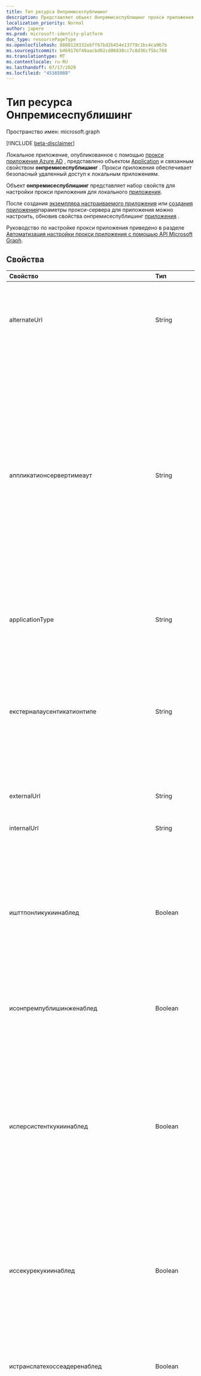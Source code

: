 ```yaml
---
title: Тип ресурса Онпремисеспублишинг
description: Представляет объект Онпремисеспублишинг прокси приложения.
localization_priority: Normal
author: japere
ms.prod: microsoft-identity-platform
doc_type: resourcePageType
ms.openlocfilehash: 8808128332ebff67bd2b454e13779c1bc4ca967b
ms.sourcegitcommit: b469176f49aacbd02cd06838cc7c8d36cf5bc768
ms.translationtype: MT
ms.contentlocale: ru-RU
ms.lasthandoff: 07/17/2020
ms.locfileid: "45165088"
---
```

# <a name="onpremisespublishing-resource-type"></a>Тип ресурса Онпремисеспублишинг

Пространство имен: microsoft.graph

[!INCLUDE [beta-disclaimer](../../includes/beta-disclaimer.md)]

Локальное приложение, опубликованное с помощью [прокси приложения Azure AD](https://aka.ms/whyappproxy) , представлено объектом [Application](application.md) и связанным свойством **онпремисеспублишинг** . Прокси приложения обеспечивает безопасный удаленный доступ к локальным приложениям.

Объект **онпремисеспублишинг** представляет набор свойств для настройки прокси приложения для локального [приложения](application.md). 

После создания [экземпляра настраиваемого приложения](../api/applicationtemplate-instantiate.md) или [создания приложения](../api/application-post-applications.md)параметры прокси-сервера для приложения можно настроить, обновив свойства онпремисеспублишинг [приложения](../api/application-update.md) .

Руководство по настройке прокси приложения приведено в разделе [Автоматизация настройки прокси приложения с помощью API Microsoft Graph](https://docs.microsoft.com/graph/application-proxy-configure-api).

## <a name="properties"></a>Свойства

| Свойство|Тип|Описание|
|:---------------|:--------|:----------|
|alternateUrl|String| При настройке диспетчера трафика перед несколькими прокси-приложениями приложений alternateUrl — это понятный для пользователя URL-адрес, который указывает на диспетчер трафика. |
|аппликатионсервертимеаут|String| Срок, в течение которого соединитель будет ожидать ответа от внутреннего приложения перед закрытием подключения. Возможные значения: `default` , `long` . Если задано значение по умолчанию, время ожидания для внутреннего приложения составляет 85 секунд. Если задано значение Long, время ожидания для внутреннего сервера увеличивается до 180 секунд. Используйте `long` , если сервер занимает более 85 секунд, чтобы отвечать на запросы, или если у вас нет доступа к приложению, а состояние ошибки — "время ожидания внутренней базы данных". Значение по умолчанию: `default`. |
|applicationType|String| Указывает, является ли это приложение настроенным прокси-сервером приложения. Это предварительно задается системой. Только для чтения. |
|екстерналаусентикатионтипе|String| Подробное описание параметров предварительной проверки подлинности для приложения. Предварительная проверка подлинности обеспечивает проверку подлинности пользователей, прежде чем получить доступ к приложению. PassThru не требует проверки подлинности. Возможные значения: `passthru`, `aadPreAuthentication`. |
|externalUrl|String| Опубликованный внешний URL-адрес приложения. Например, https://intranet-contoso.msappproxy.net/.  |
|internalUrl|String| Внутренний URL-адрес приложения. Например, https://intranet/. |
|ишттпонликукиинаблед|Boolean| Указывает, должен ли устанавливаться флаг файла HTTPOnly в заголовках HTTP-ответа. Присвойте этому параметру значение, чтобы `true` файлы cookie прокси-сервера приложений включали флаг HttpOnly в заголовках HTTP-ответа. Если используется служба удаленных рабочих столов, установите для этого параметра значение false. Значение по умолчанию: `false`. |
|исонпремпублишинженаблед|Boolean| Указывает, публикуется ли приложение через прокси приложения или нет. Это предварительно задается системой. Только для чтения. |
|исперсистенткукиинаблед|Boolean| Указывает, следует ли задать флаг постоянного cookie в заголовках HTTP-ответа. Оставьте значение этого параметра равным `false` . Этот параметр следует использовать только для приложений, которые не могут совместно использовать файлы cookie между процессами. Дополнительные сведения о параметрах файлов cookie можно найти [в разделе Параметры файлов cookie для доступа к локальным приложениям в Azure Active Directory](https://docs.microsoft.com/azure/active-directory/manage-apps/application-proxy-configure-cookie-settings). Значение по умолчанию: `false`. |
|иссекурекукиинаблед|Boolean| Указывает, следует ли устанавливать флаг Secure cookie в заголовках ответа HTTP. Присвойте этому параметру значение `true` для передачи файлов cookie по безопасному каналу, такому как зашифрованный HTTPS – запрос. Значение по умолчанию: `true`.|
|истранслатехоссеадеренаблед|Boolean| Указывает, должно ли приложение транслировать URL-адреса в заголовках ответа. Оставьте это значение, `true` Если ваше приложение не требует в запросе проверки подлинности исходного заголовка узла. Значение по умолчанию: `true`.|
|истранслателинксинбоденаблед|Boolean| Указывает, должно ли приложение транслировать URL-адреса в тексте приложения. Оставьте это значение, `false` Если вы не зажестко HTML-ссылки на другие локальные приложения и не используете пользовательские домены. Дополнительные сведения можно найти [в разделе Преобразование ссылок с помощью прокси-сервера приложения](https://docs.microsoft.com/azure/active-directory/manage-apps/application-proxy-configure-hard-coded-link-translation). Значение по умолчанию: `false`.|
|синглесигнонсеттингс|[онпремисеспублишингсинглесигнон](onpremisespublishingsinglesignon.md)| Представляет конфигурацию единого входа для локального приложения. |
|верифиедкустомдомаинцертификатесметадата|[верифиедкустомдомаинцертификатесметадата](verifiedcustomdomaincertificatesmetadata.md)| Сведения о сертификате, связанном с приложением при использовании настраиваемого домена. `null`При использовании домена по умолчанию. Только для чтения.|
|верифиедкустомдомаинкэйкредентиал|[кэйкредентиал](keycredential.md)| Соответствующие учетные данные ключа для пользовательского домена. |
|верифиедкустомдомаинпассвордкредентиал|[passwordCredential](passwordcredential.md)| Соответствующие учетные данные пароля для пользовательского домена. |



## <a name="json-representation"></a>Представление JSON

Ниже представлено описание ресурса в формате JSON.

<!-- {
  "blockType": "resource",
  "optionalProperties": [

  ],
  "@odata.type": "microsoft.graph.onPremisesPublishing"
}-->

```json
{
  "alternateUrl": "String",
  "applicationServerTimeout": "String",
  "applicationType": "String",
  "externalAuthenticationType": "String",
  "externalUrl": "String",
  "internalUrl": "String",
  "isHttpOnlyCookieEnabled": true,
  "isOnPremPublishingEnabled": true,
  "isPersistentCookieEnabled": true,
  "isSecureCookieEnabled": true,
  "isTranslateHostHeaderEnabled": true,
  "isTranslateLinksInBodyEnabled": true,
  "singleSignOnSettings": {"@odata.type": "microsoft.graph.onPremisesPublishingSingleSignOn"},
  "verifiedCustomDomainCertificatesMetadata": {"@odata.type": "microsoft.graph.verifiedCustomDomainCertificatesMetadata"},
  "verifiedCustomDomainKeyCredential": {"@odata.type": "microsoft.graph.keyCredential"},
  "verifiedCustomDomainPasswordCredential": {"@odata.type": "microsoft.graph.passwordCredential"}
}

```

<!-- uuid: 8fcb5dbc-d5aa-4681-8e31-b001d5168d79
2019-02-04 14:57:30 UTC -->
<!--
{
  "type": "#page.annotation",
  "description": "onPremisesPublishing resource",
  "keywords": "",
  "section": "documentation",
  "tocPath": "",
  "suppressions": []
}
-->

